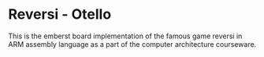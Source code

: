 # Reversi - Otello
This is the emberst board implementation of the famous game reversi in ARM assembly language as a part of the computer architecture courseware.

